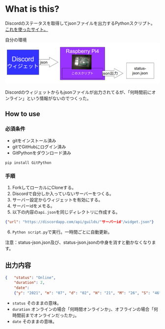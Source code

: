 # What is this?

Discordのステータスを取得してjsonファイルを出力するPythonスクリプト。  
[これを使ったサイト。](https://jinno.ga)

自分の環境
![ex](/img/ex.png)

Discordのウィジェットからもjsonファイルが出力されてるが、「何時間前にオンライン」という情報がないのでつくった。

## How to use

### 必須条件

* gitをインストール済み
* gitでGitHubにログイン済み
* GitPythonをダウンロード済み

```console
pip install GitPython
```

### 手順

1. ForkしてローカルにCloneする。
2. Discordで自分しか入っていないサーバーをつくる。
3. サーバー設定からウィジェットを有効にする。
4. サーバーidをメモる。
5. 以下の内容の`api.json`を同じディレクトリに作成する。

```json
{"url": "https://discordapp.com/api/guilds/"サーバーid"/widget.json"}
```

6. `Python script.py`で実行。一時間ごとに自動更新。

注意：status-json.json及び、status-json.jsonの中身を消すと動かなくなります。

## 出力内容

```json
{   "status": "Online", 
    "duration": 2,
    "date":
    {"y": "2021", "m": "07", "d": "02", "H": "21", "M": "26", "S": "46"}}
```

* `status` そのままの意味。
* `duration` オンラインの場合「何時間オンラインか」、オフラインの場合「何時間前までオンラインだったか」。
* `date` そのままの意味。
